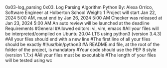 0x03-log_parsing
0x03. Log Parsing
Algorithm
Python
 By: Alexa Orrico, Software Engineer at Holberton School
 Weight: 1
 Project will start Jan 22, 2024 5:00 AM, must end by Jan 26, 2024 5:00 AM
 Checker was released at Jan 23, 2024 5:00 AM
 An auto review will be launched at the deadline
Requirements
#General
#Allowed editors: vi, vim, emacs
#All your files will be interpreted/compiled on Ubuntu 20.04 LTS using python3 (version 3.4.3)
#All your files should end with a new line
#The first line of all your files should be exactly #!/usr/bin/python3
#A README.md file, at the root of the folder of the project, is mandatory
#Your code should use the PEP 8 style (version 1.7.x)
#All your files must be executable
#The length of your files will be tested using wc
